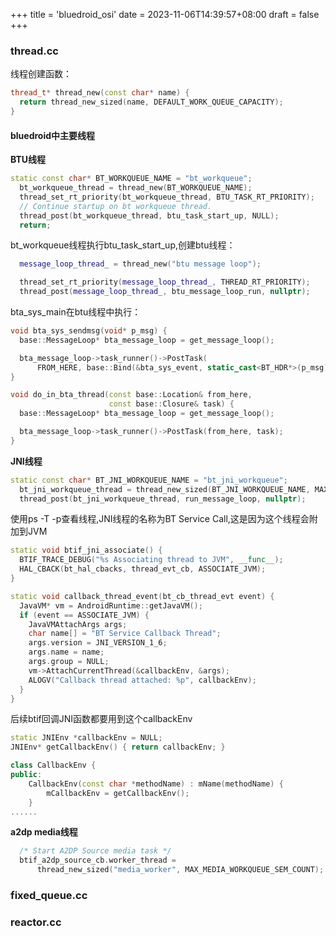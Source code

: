 +++
title = 'bluedroid_osi'
date = 2023-11-06T14:39:57+08:00
draft = false
+++

### thread.cc
线程创建函数：  
```cpp
thread_t* thread_new(const char* name) {
  return thread_new_sized(name, DEFAULT_WORK_QUEUE_CAPACITY);
}
```

#### bluedroid中主要线程  
**BTU线程**  
```cpp
static const char* BT_WORKQUEUE_NAME = "bt_workqueue";
  bt_workqueue_thread = thread_new(BT_WORKQUEUE_NAME);
  thread_set_rt_priority(bt_workqueue_thread, BTU_TASK_RT_PRIORITY);
  // Continue startup on bt workqueue thread.
  thread_post(bt_workqueue_thread, btu_task_start_up, NULL);
  return;
```
bt_workqueue线程执行btu_task_start_up,创建btu线程：  
```cpp
  message_loop_thread_ = thread_new("btu message loop");

  thread_set_rt_priority(message_loop_thread_, THREAD_RT_PRIORITY);
  thread_post(message_loop_thread_, btu_message_loop_run, nullptr);
```
bta_sys_main在btu线程中执行：  
```cpp
void bta_sys_sendmsg(void* p_msg) {
  base::MessageLoop* bta_message_loop = get_message_loop();

  bta_message_loop->task_runner()->PostTask(
      FROM_HERE, base::Bind(&bta_sys_event, static_cast<BT_HDR*>(p_msg)));
}
```

```cpp
void do_in_bta_thread(const base::Location& from_here,
                      const base::Closure& task) {
  base::MessageLoop* bta_message_loop = get_message_loop();

  bta_message_loop->task_runner()->PostTask(from_here, task);
}
```

**JNI线程**  
```cpp
static const char* BT_JNI_WORKQUEUE_NAME = "bt_jni_workqueue";
  bt_jni_workqueue_thread = thread_new_sized(BT_JNI_WORKQUEUE_NAME, MAX_JNI_WORKQUEUE_COUNT);
  thread_post(bt_jni_workqueue_thread, run_message_loop, nullptr);
```
使用ps -T -p查看线程,JNI线程的名称为BT Service Call,这是因为这个线程会附加到JVM  
```cpp
static void btif_jni_associate() {
  BTIF_TRACE_DEBUG("%s Associating thread to JVM", __func__);
  HAL_CBACK(bt_hal_cbacks, thread_evt_cb, ASSOCIATE_JVM);
}
```

```cpp
static void callback_thread_event(bt_cb_thread_evt event) {
  JavaVM* vm = AndroidRuntime::getJavaVM();
  if (event == ASSOCIATE_JVM) {
    JavaVMAttachArgs args;
    char name[] = "BT Service Callback Thread";
    args.version = JNI_VERSION_1_6;
    args.name = name;
    args.group = NULL;
    vm->AttachCurrentThread(&callbackEnv, &args);
    ALOGV("Callback thread attached: %p", callbackEnv);
  }
}
```
后续btif回调JNI函数都要用到这个callbackEnv  
```cpp
static JNIEnv *callbackEnv = NULL;
JNIEnv* getCallbackEnv() { return callbackEnv; }

class CallbackEnv {
public:
    CallbackEnv(const char *methodName) : mName(methodName) {
        mCallbackEnv = getCallbackEnv();
    }
......
```

**a2dp media线程**  
```cpp
  /* Start A2DP Source media task */
  btif_a2dp_source_cb.worker_thread =
      thread_new_sized("media_worker", MAX_MEDIA_WORKQUEUE_SEM_COUNT);
```




### fixed_queue.cc


### reactor.cc
